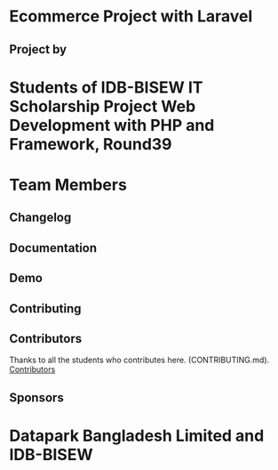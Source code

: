 # Ecommerce Project with Laravel


## Project by 

Students of IDB-BISEW IT Scholarship Project
Web Development with PHP and Framework, Round39
==


Team Members
===


## Changelog

## Documentation

## Demo 


## Contributing



## Contributors

Thanks to all the students who contributes here. (CONTRIBUTING.md).
<a href="https://github.com/roobon/laravel_ecommerce/graphs/contributors">Contributors</a>

## Sponsors
Datapark Bangladesh Limited and IDB-BISEW
==
